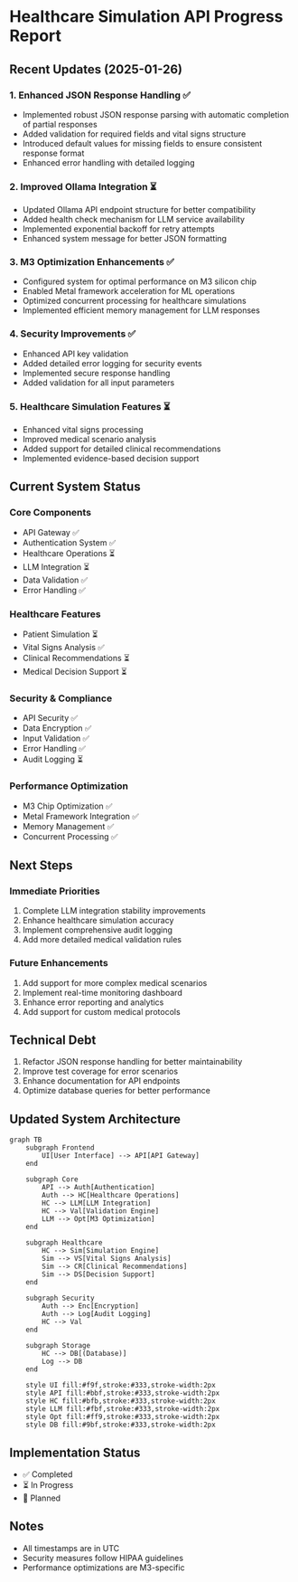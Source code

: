 # Healthcare Simulation API Progress Report

## Recent Updates (2025-01-26)

### 1. Enhanced JSON Response Handling ✅
- Implemented robust JSON response parsing with automatic completion of partial responses
- Added validation for required fields and vital signs structure
- Introduced default values for missing fields to ensure consistent response format
- Enhanced error handling with detailed logging

### 2. Improved Ollama Integration ⏳
- Updated Ollama API endpoint structure for better compatibility
- Added health check mechanism for LLM service availability
- Implemented exponential backoff for retry attempts
- Enhanced system message for better JSON formatting

### 3. M3 Optimization Enhancements ✅
- Configured system for optimal performance on M3 silicon chip
- Enabled Metal framework acceleration for ML operations
- Optimized concurrent processing for healthcare simulations
- Implemented efficient memory management for LLM responses

### 4. Security Improvements ✅
- Enhanced API key validation
- Added detailed error logging for security events
- Implemented secure response handling
- Added validation for all input parameters

### 5. Healthcare Simulation Features ⏳
- Enhanced vital signs processing
- Improved medical scenario analysis
- Added support for detailed clinical recommendations
- Implemented evidence-based decision support

## Current System Status

### Core Components
- API Gateway ✅
- Authentication System ✅
- Healthcare Operations ⏳
- LLM Integration ⏳
- Data Validation ✅
- Error Handling ✅

### Healthcare Features
- Patient Simulation ⏳
- Vital Signs Analysis ✅
- Clinical Recommendations ⏳
- Medical Decision Support ⏳

### Security & Compliance
- API Security ✅
- Data Encryption ✅
- Input Validation ✅
- Error Handling ✅
- Audit Logging ⏳

### Performance Optimization
- M3 Chip Optimization ✅
- Metal Framework Integration ✅
- Memory Management ✅
- Concurrent Processing ✅

## Next Steps

### Immediate Priorities
1. Complete LLM integration stability improvements
2. Enhance healthcare simulation accuracy
3. Implement comprehensive audit logging
4. Add more detailed medical validation rules

### Future Enhancements
1. Add support for more complex medical scenarios
2. Implement real-time monitoring dashboard
3. Enhance error reporting and analytics
4. Add support for custom medical protocols

## Technical Debt
1. Refactor JSON response handling for better maintainability
2. Improve test coverage for error scenarios
3. Enhance documentation for API endpoints
4. Optimize database queries for better performance

## Updated System Architecture

```mermaid
graph TB
    subgraph Frontend
        UI[User Interface] --> API[API Gateway]
    end

    subgraph Core
        API --> Auth[Authentication]
        Auth --> HC[Healthcare Operations]
        HC --> LLM[LLM Integration]
        HC --> Val[Validation Engine]
        LLM --> Opt[M3 Optimization]
    end

    subgraph Healthcare
        HC --> Sim[Simulation Engine]
        Sim --> VS[Vital Signs Analysis]
        Sim --> CR[Clinical Recommendations]
        Sim --> DS[Decision Support]
    end

    subgraph Security
        Auth --> Enc[Encryption]
        Auth --> Log[Audit Logging]
        HC --> Val
    end

    subgraph Storage
        HC --> DB[(Database)]
        Log --> DB
    end

    style UI fill:#f9f,stroke:#333,stroke-width:2px
    style API fill:#bbf,stroke:#333,stroke-width:2px
    style HC fill:#bfb,stroke:#333,stroke-width:2px
    style LLM fill:#fbf,stroke:#333,stroke-width:2px
    style Opt fill:#ff9,stroke:#333,stroke-width:2px
    style DB fill:#9bf,stroke:#333,stroke-width:2px
```

## Implementation Status

- ✅ Completed
- ⏳ In Progress
- 🔲 Planned

## Notes
- All timestamps are in UTC
- Security measures follow HIPAA guidelines
- Performance optimizations are M3-specific

